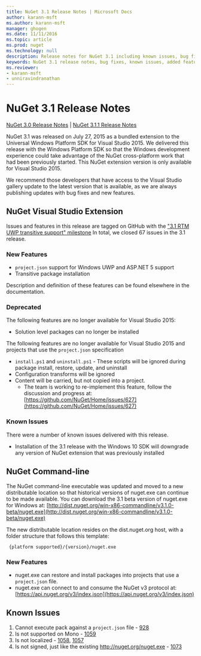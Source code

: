```yaml
---
title: NuGet 3.1 Release Notes | Microsoft Docs
author: karann-msft
ms.author: karann-msft
manager: ghogen
ms.date: 11/11/2016
ms.topic: article
ms.prod: nuget
ms.technology: null
description: Release notes for NuGet 3.1 including known issues, bug fixes, added features, and DCRs.
keywords: NuGet 3.1 release notes, bug fixes, known issues, added features, DCRs
ms.reviewer:
- karann-msft
- unniravindranathan
---
```


# NuGet 3.1 Release Notes

[NuGet 3.0 Release Notes](../release-notes/nuget-3.0.0.md) | [NuGet 3.1.1 Release Notes](../release-notes/nuget-3.1.1.md)

NuGet 3.1 was released on July 27, 2015 as a bundled extension to the Universal Windows Platform SDK for Visual Studio 2015. We delivered this release with the Windows Platform SDK so that the Windows development experience could take advantage of the NuGet cross-platform work that had been previously started. This NuGet extension version is only available for Visual Studio 2015.

We recommend those developers that have access to the Visual Studio gallery update to the latest version that is available, as we are always publishing updates with bug fixes and new features.

## NuGet Visual Studio Extension

Issues and features in this release are tagged on GitHub with the ["3.1 RTM UWP transitive support" milestone](https://github.com/NuGet/Home/issues?utf8=%E2%9C%93&q=is%3Aclosed+milestone%3A%223.1+RTM+UWP+transitive+support%22+)  In total, we closed 67 issues in the 3.1 release.

### New Features

* `project.json` support for Windows UWP and ASP.NET 5 support
* Transitive package installation

Description and definition of these features can be found elsewhere in the documentation.

### Deprecated

The following features are no longer available for Visual Studio 2015:

* Solution level packages can no longer be installed

The following features are no longer available for Visual Studio 2015 and projects that use the `project.json` specification

* `install.ps1` and `uninstall.ps1` - These scripts will be ignored during package install, restore, update, and uninstall
* Configuration transforms will be ignored
* Content will be carried, but not copied into a project.
    * The team is working to re-implement this feature, follow the discussion and progress at: [https://github.com/NuGet/Home/issues/627](https://github.com/NuGet/Home/issues/627)


### Known Issues

There were a number of known issues delivered with this release.

* Installation of the 3.1 release with the Windows 10 SDK will downgrade any version of NuGet extension that was previously installed

## NuGet Command-line

The NuGet command-line executable was updated and moved to a new distributable location so that historical versions of nuget.exe can continue to be made available.  You can download the 3.1 beta version of nuget.exe for Windows at: [http://dist.nuget.org/win-x86-commandline/v3.1.0-beta/nuget.exe](http://dist.nuget.org/win-x86-commandline/v3.1.0-beta/nuget.exe)

The new distributable location resides on the dist.nuget.org host, with a folder structure that follows this template:

     {platform supported}/{version}/nuget.exe

### New Features

* nuget.exe can restore and install packages into projects that use a `project.json` file.
* nuget.exe can connect to and consume the NuGet v3 protocol at: [https://api.nuget.org/v3/index.json](https://api.nuget.org/v3/index.json)

## Known Issues ##

1.    Cannot execute pack against a `project.json` file - [928](https://github.com/NuGet/Home/issues/928)
2.    Is not supported on Mono - [1059](https://github.com/NuGet/Home/issues/1059)
3.    Is not localized - [1058](https://github.com/NuGet/Home/issues/1058),   [1057](https://github.com/NuGet/Home/issues/1057)
4.    Is not signed, just like the existing http://nuget.org/nuget.exe - [1073](https://github.com/NuGet/Home/issues/1073)
